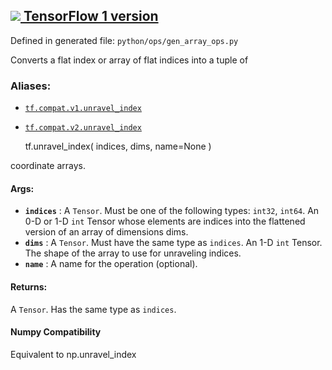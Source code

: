 [ ![](https://tensorflow.google.cn/images/tf_logo_32px.png) TensorFlow 1
version](/versions/r1.15/api_docs/python/tf/unravel_index)  
---  
  
Defined in generated file: `python/ops/gen_array_ops.py`

Converts a flat index or array of flat indices into a tuple of

### Aliases:

  * [`tf.compat.v1.unravel_index`](/api_docs/python/tf/unravel_index)
  * [`tf.compat.v2.unravel_index`](/api_docs/python/tf/unravel_index)

    
    
    tf.unravel_index(
        indices,
        dims,
        name=None
    )
    

coordinate arrays.

#### Args:

  * **`indices`** : A `Tensor`. Must be one of the following types: `int32`, `int64`. An 0-D or 1-D `int` Tensor whose elements are indices into the flattened version of an array of dimensions dims.
  * **`dims`** : A `Tensor`. Must have the same type as `indices`. An 1-D `int` Tensor. The shape of the array to use for unraveling indices.
  * **`name`** : A name for the operation (optional).

#### Returns:

A `Tensor`. Has the same type as `indices`.

#### Numpy Compatibility

Equivalent to np.unravel_index

